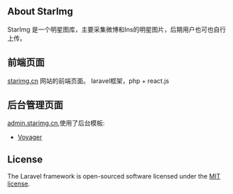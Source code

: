 ## About StarImg

StarImg 是一个明星图库，主要采集微博和Ins的明星图片，后期用户也可也自行上传。

## 前端页面

 [starimg.cn](https://starimg.cn) 网站的前端页面。
 laravel框架，php + react.js


## 后台管理页面

 [admin.starimg.cn](https://admin.starimg.cn),使用了后台模板:

- [Voyager](https://github.com/the-control-group/voyager)


## License

The Laravel framework is open-sourced software licensed under the [MIT license](https://opensource.org/licenses/MIT).

